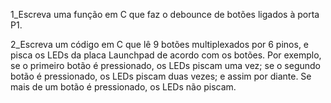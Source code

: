 1_Escreva uma função em C que faz o debounce de botões ligados à porta P1.

2_Escreva um código em C que lê 9 botões multiplexados por 6 pinos, e pisca os LEDs da placa Launchpad de acordo com os botões. Por exemplo, se o primeiro botão é pressionado, os LEDs piscam uma vez; se o segundo botão é pressionado, os LEDs piscam duas vezes; e assim por diante. Se mais de um botão é pressionado, os LEDs não piscam.
